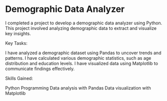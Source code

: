 # Demographic Data Analyzer

I completed a project to develop a demographic data analyzer using Python. 
This project involved analyzing demographic data to extract and visualize key insights.

Key Tasks:

I have analyzed a demographic dataset using Pandas to uncover trends and patterns.
I have calculated various demographic statistics, such as age distribution and education levels.
I have visualized data using Matplotlib to communicate findings effectively.

Skills Gained:

Python Programming
Data analysis with Pandas
Data visualization with Matplotlib
